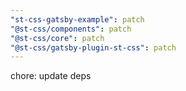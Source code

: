 ```yaml
---
"st-css-gatsby-example": patch
"@st-css/components": patch
"@st-css/core": patch
"@st-css/gatsby-plugin-st-css": patch
---
```


chore: update deps

